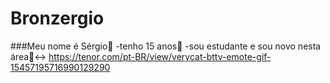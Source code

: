 # Bronzergio
###Meu nome é Sérgio🤧
-tenho 15 anos🤫
-sou estudante e sou novo nesta área🙂‍↔️
https://tenor.com/pt-BR/view/verycat-bttv-emote-gif-15457195716990129290

